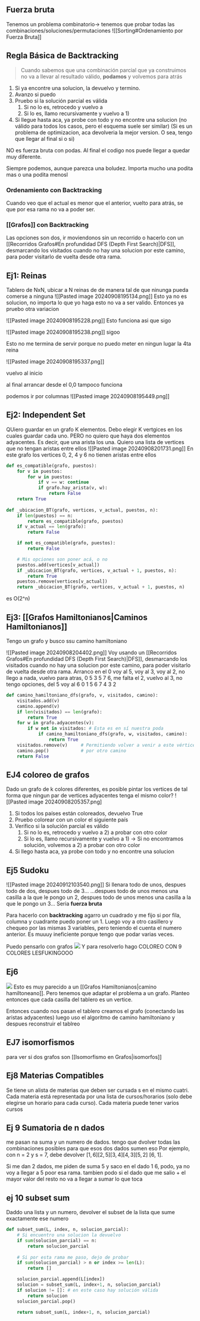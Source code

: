 ## Fuerza bruta
Tenemos un problema combinatorio-> tenemos que probar todas las combinaciones/soluciones/permutaciones
![[Sorting#Ordenamiento por Fuerza Bruta]]
## Regla Básica de Backtracking
> Cuando sabemos que una combinación parcial que ya construimos no va a llevar al resultado válido, **podamos** y volvemos para atrás


1) Si ya encontre una solucion, la devuelvo y termino.
2) Avanzo si puedo
3) Pruebo si la solución parcial es válida
	1) Si no lo es, retrocedo y vuelvo a 
	2) Si lo es, llamo recursivamente y vuelvo a 1)
4) Si llegue hasta aca, ya probe con todo y no encontre una solucion
(no válido para todos los casos, pero el esquema suele ser similar)
(Si es un problema de optimizacion, aca devolveria la mejor version. O sea, tengo que llegar al final si o si)


NO es fuerza bruta con podas. Al final el codigo nos puede llegar a quedar muy diferente.

Siempre podemos, aunque parezca una boludez. Importa mucho una podita mas o una podita menosl

### Ordenamiento con Backtracking
Cuando veo que el actual es menor que el anterior, vuelto para atrás, se que por esa rama no va a poder ser.

### [[Grafos]] con Backtracking 
Las opciones son dos, ir moviendonos sin un recorrido o hacerlo con un [[Recorridos Grafos#En profundidad DFS (Depth First Search)|DFS]], desmarcando los visitados cuando no hay una solucion por este camino, para poder visitarlo de vuelta desde otra rama.


## Ej1: Reinas

Tablero de NxN, ubicar a N reinas de de manera tal de que ninunga pueda comerse a ninguna
![[Pasted image 20240908195134.png]]
Esto ya no es solucion, no importa lo que yo haga esto no va a ser valido. Entonces ya pruebo otra variacion

![[Pasted image 20240908195228.png]]
Esto funciona asi que sigo

![[Pasted image 20240908195238.png]]
sigoo

Esto no me termina de servir porque no puedo meter en ningun lugar la 4ta reina


![[Pasted image 20240908195337.png]]

vuelvo al inicio

al final arrancar desde el 0,0 tampoco funciona

podemos ir por columnas 
![[Pasted image 20240908195449.png]]


## Ej2: Independent Set 
QUiero guardar en un grafo K elementos. Debo elegir K vertgices en los cuales guardar cada uno. PERO no quiero  que haya dos elementos adyacentes. Es decir, que una arista los una. Quiero una lista de vertices que no tengan aristas entre ellos
![[Pasted image 20240908201731.png]]
En este grafo los vertices 0, 2, 4 y 6 no tienen aristas entre ellos

```python 
def es_compatible(grafo, puestos):
    for v in puestos:
        for w in puestos:
            if v == w: continue
            if grafo.hay_arista(v, w):
                return False
    return True
    
def _ubicacion_BT(grafo, vertices, v_actual, puestos, n):
    if len(puestos) == n:
        return es_compatible(grafo, puestos)
    if v_actual == len(grafo):
        return False

    if not es_compatible(grafo, puestos):
        return False

    # Mis opciones son poner acá, o no
    puestos.add(vertices[v_actual])
    if _ubicacion_BT(grafo, vertices, v_actual + 1, puestos, n):
        return True
    puestos.remove(vertices[v_actual])
    return _ubicacion_BT(grafo, vertices, v_actual + 1, puestos, n)
```

es O(2^n)



## Ej3: [[Grafos Hamiltonianos|Caminos Hamiltonianos]]
Tengo un grafo y busco ssu camino hamiltoniano


![[Pasted image 20240908204402.png]]
Voy usando un [[Recorridos Grafos#En profundidad DFS (Depth First Search)|DFS]], desmarcando los visitados cuando no hay una solucion por este camino, para poder visitarlo de vuelta desde otra rama.
Arranco en el 0 voy al 5, voy al 3, voy al 2, no llego a nada, vuelvo para atras, 
0 5 3 5 7 6, me falta el 2, vuelvo al 3, no tengo opciones, del 5 voy al 6
0 1 5 6 7 4 3 2 

```python 
def camino_hamiltoniano_dfs(grafo, v, visitados, camino):
    visitados.add(v)
    camino.append(v)
    if len(visitados) == len(grafo):
        return True
    for w in grafo.adyacentes(v):
        if w not in visitados: # Esta es en sí nuestra poda
            if camino_hamiltoniano_dfs(grafo, w, visitados, camino):
                return True
    visitados.remove(v)     # Permitiendo volver a venir a este vértice
    camino.pop()            # por otro camino
    return False
```


## EJ4 coloreo de grafos
Dado un grafo de k colores diferentes, es posible pintar los vertices de tal forma que ningun par de vertices adyacentes tenga el mismo color?
![[Pasted image 20240908205357.png]

1. Si todos los países están coloreados, devuelvo True 
2. Pruebo colorear con un color el siguiente país
3. Verifico si la solución parcial es válido
	1. Si no lo es, retrocedo y vuelvo a 2) a probar con otro color 
	2. Si lo es, llamo recursivamente y vuelvo a 1) → Si no encontramos solución, volvemos a 2) a probar con otro color  
4. Si llego hasta aca, ya probe con todo y no encontre una solucion


## Ej5 Sudoku
![[Pasted image 20240912103540.png]]
Si llenara todo de unos, despues todo de dos, despues todo de 3... ...despues todo de unos menos una casilla a la que le pongo un 2, despues todo de unos menos una casilla a la que le pongo un 3... Seria **fuerza bruta**


Para hacerlo con **backtracking** agarro un cuadrado y me fijo si por fila, columna y cuadrante puedo poner un 1. Luego voy a otro casillero y chequeo por las mismas 3 variables, pero teniendo el cuenta el numero anterior. Es muuuy ineficiente porque tengo que podar varias veces.

Puedo pensarlo con grafos
**![](https://lh7-rt.googleusercontent.com/slidesz/AGV_vUc5JM4I4822Il0z7PQkQc0GBFBDjfAGJ4DYicbTCxl43ISQI46Uq3DA4dbTymO9xSK8UV4CdECqpkPUtYpBNPk5et4pp8KoKeID9Zq4-UBJ7e3l0a19P-0ZnMXrgEgAZ2kLehSdB_s581IRjUHBviZ060yBRJM5=s2048?key=gKqW96ITNxjx2HmFvGD60A)**
Y para resolverlo hago COLOREO CON 9 COLORES LESFUKINGOOO

## Ej6
**![](https://lh7-rt.googleusercontent.com/slidesz/AGV_vUeJSGYf8qEjnuThb1oRCbvO4HwqRC7LGOUpULBu3nEEAPYnPm3QBPYxJYLaMQbSpDt4cyD3ItV608oG8vZwF0E5XuIv6DmWp_Aa5JvEAFcxXGY7soAfUVdNo-5ziXE65O9zbkIHbWMXn1s0cvw-4xnfoqo-PQk=s2048?key=gKqW96ITNxjx2HmFvGD60A)**
Esto es muy parecido a un [[Grafos Hamiltonianos|camino hamiltoneano]]. Pero tenemos que adaptar el problema a un grafo. Planteo entonces que cada casilla del tablero es un vertice.

Entonces cuando nos pasan el tablero creamos el grafo (conectando las aristas adyacentes) luego uso el algoritmo de camino hamiltoniano y despues reconstruir el tablreo



## EJ7 isomorfismos
para ver si dos grafos son [[Isomorfismo en Grafos|isomorfos]]
## Ej8 Materias Compatibles
Se tiene un alista de materias que deben ser cursada s en el mismo cuatri. Cada materia está representada por una lista de cursos/horarios (solo debe elegirse un horario para cada curso). Cada materia puede tener varios cursos

## Ej 9 Sumatoria de n dados
me pasan na suma y un numero de dados. tengo que dvolver todas las combinaciones posibles para que esos dos dados sumen eso
Por ejemplo, con n = 2 y s = 7, debe devolver $[1, 6] [2, 5] [3, 4] [4, 3] [5, 2]$ [6, 1].

Si me dan 2 dados, me piden de suma 5 y saco en el dado 1 6, podo, ya no voy a llegar a 5 poor  esa rama. tambien podo si el dado que me salio + el mayor valor del resto no va a llegar a sumar lo que toca

## ej 10 subset sum 
Daddo una lista y un numero, devolver el subset de la lista que sume exactamente ese numero
```python 
def subset_sum(L, index, n, solucion_parcial):
	# Si encuentro una solucion la devuelvo
	if sum(solucion_parcial) == n:
		return solucion_parcial
	
	# Si por esta rama me paso, dejo de probar
	if sum(solucion_parcial) > n or index >= len(L):
		return []

	solucion_parcial.append(L[index])
	solucion = subset_sum(L, index+1, n, solucion_parcial)
	if solucion != []: # en este caso hay solución válida
		return solucion
	solucion_parcial.pop()

	return subset_sum(L, index+1, n, solucion_parcial)
```


